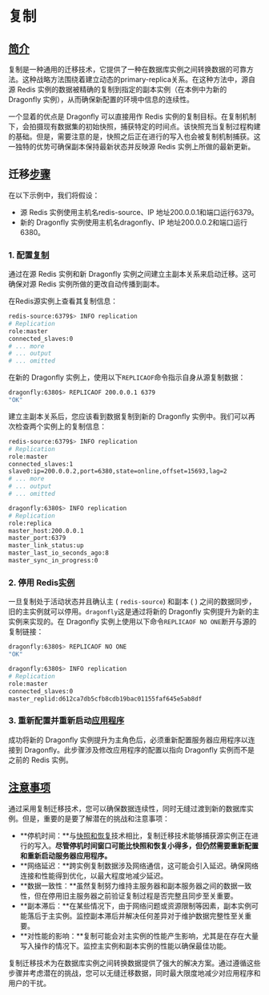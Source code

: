 # 复制
## [简介](https://www.dragonflydb.io/docs/migrating-to-dragonfly/from-redis-instance/replication#introduction "Direct link to Introduction")
复制是一种通用的迁移技术，它提供了一种在数据库实例之间转换数据的可靠方法。这种战略方法围绕着建立动态的primary-replica关系。在这种方法中，源自源 Redis 实例的数据被精确的复制到指定的副本实例（在本例中为新的 Dragonfly 实例），从而确保新配置的环境中信息的连续性。

一个显着的优点是 Dragonfly 可以直接用作 Redis 实例的复制目标。在复制机制下，会拍摄现有数据集的初始快照，捕获特定的时间点。该快照充当复制过程构建的基础。但是，需要注意的是，快照之后正在进行的写入也会被复制机制捕获。这一独特的优势可确保副本保持最新状态并反映源 Redis 实例上所做的最新更新。

## 迁移[步骤](https://www.dragonflydb.io/docs/migrating-to-dragonfly/from-redis-instance/replication#migration-steps "直接链接到迁移步骤")
在以下示例中，我们将假设：

* 源 Redis 实例使用主机名redis-source、IP 地址200.0.0.1和端口运行6379。
* 新的 Dragonfly 实例使用主机名dragonfly、IP 地址200.0.0.2和端口运行6380。

### 1\. 配置[复制](https://www.dragonflydb.io/docs/migrating-to-dragonfly/from-redis-instance/replication#1-configure-replication "直接链接到 1. 配置复制")
通过在源 Redis 实例和新 Dragonfly 实例之间建立主副本关系来启动迁移。这可确保对源 Redis 实例所做的更改自动传播到副本。

在Redis源实例上查看其复制信息：

```bash
redis-source:6379$> INFO replication
# Replication
role:master
connected_slaves:0
# ... more
# ... output
# ... omitted
```
在新的 Dragonfly 实例上，使用以下`REPLICAOF`命令指示自身从源复制数据：

```bash
dragonfly:6380$> REPLICAOF 200.0.0.1 6379
"OK"
```
建立主副本关系后，您应该看到数据复制到新的 Dragonfly 实例中。我们可以再次检查两个实例上的复制信息：

```bash
redis-source:6379$> INFO replication
# Replication
role:master
connected_slaves:1
slave0:ip=200.0.0.2,port=6380,state=online,offset=15693,lag=2
# ... more
# ... output
# ... omitted
```
```bash
dragonfly:6380$> INFO replication
# Replication
role:replica
master_host:200.0.0.1
master_port:6379
master_link_status:up
master_last_io_seconds_ago:8
master_sync_in_progress:0
```
### 2\. 停用 Redis[实例](https://www.dragonflydb.io/docs/migrating-to-dragonfly/from-redis-instance/replication#2-decommission-the-redis-instance "直接链接到 2. 停用 Redis 实例")
一旦复制处于活动状态并且确认主 ( `redis-source`) 和副本 ( ) 之间的数据同步，旧的主实例就可以停用。`dragonfly`这是通过将新的 Dragonfly 实例提升为新的主实例来实现的。在 Dragonfly 实例上使用以下命令`REPLICAOF NO ONE`断开与源的复制链接：

```bash
dragonfly:6380$> REPLICAOF NO ONE
"OK"

dragonfly:6380$> INFO replication
# Replication
role:master
connected_slaves:0
master_replid:d612ca7db5cfb8cdb19bac01155faf645e5ab8df
```
### 3\. 重新配置并重新启动[应用程序](https://www.dragonflydb.io/docs/migrating-to-dragonfly/from-redis-instance/replication#3-reconfigure-and-restart-applications "直接链接到 3. 重新配置和重新启动应用程序")
成功将新的 Dragonfly 实例提升为主角色后，必须重新配置服务器应用程序以连接到 Dragonfly。此步骤涉及修改应用程序的配置以指向 Dragonfly 实例而不是之前的 Redis 实例。

## [注意事项](https://www.dragonflydb.io/docs/migrating-to-dragonfly/from-redis-instance/replication#considerations "Direct link to Considerations")
通过采用复制迁移技术，您可以确保数据连续性，同时无缝过渡到新的数据库实例。但是，重要的是要了解潜在的挑战和注意事项：

* **停机时间：**与[快照和恢复](https://www.dragonflydb.io/docs/migrating-to-dragonfly/from-redis-instance/snapshot-and-restore)技术相比，复制迁移技术能够捕获源实例正在进行的写入。**尽管停机时间窗口可能比快照和恢复小得多，但仍然需要重新配置和重新启动服务器应用程序。**
* **网络延迟：**跨实例复制数据涉及网络通信，这可能会引入延迟。确保网络连接和性能得到优化，以最大程度地减少延迟。
* **数据一致性：**虽然复制努力维持主服务器和副本服务器之间的数据一致性，但在停用旧主服务器之前验证复制过程是否完整且同步至关重要。
* **副本滞后：**在某些情况下，由于网络问题或资源限制等因素，副本实例可能落后于主实例。监控副本滞后并解决任何差异对于维护数据完整性至关重要。
* **对性能的影响：**复制可能会对主实例的性能产生影响，尤其是在存在大量写入操作的情况下。监控主实例和副本实例的性能以确保最佳功能。

复制迁移技术为在数据库实例之间转换数据提供了强大的解决方案。通过遵循这些步骤并考虑潜在的挑战，您可以无缝迁移数据，同时最大限度地减少对应用程序和用户的干扰。


